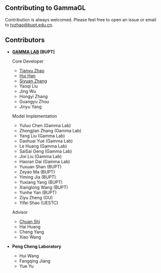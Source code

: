 ## Contributing to GammaGL

Contribution is always welcomed. Please feel free to open an issue or email to tyzhao@bupt.edu.cn.

## Contributors

- **[GAMMA LAB](https://github.com/BUPT-GAMMA) [BUPT]**
  
  Core Developer
  
  - [Tianyu Zhao](https://github.com/Theheavens)
  - [Hui Han](https://github.com/clearhanhui)
  - [Siyuan Zhang](https://github.com/zsy0828)
  - Yaoqi Liu
  - Jing Wu
  - Hongyi Zhang
  - Guangyu Zhou
  - Jinyu Yang
  
  Model Implementation
  
  - Yuluo Chen (Gamma Lab)
  - Zhongjian Zhang (Gamma Lab)
  - Yang Liu (Gamma Lab)
  - Dashuai Yue (Gamma Lab)
  - Le Huang (Gamma Lab)
  - SaiSai Geng (Gamma Lab)
  - Jixi Liu (Gamma Lab)
  - Haoran Dai (Gamma Lab)
  - Yuxuan Shan (BUPT)
  - Zeyao Ma (BUPT)
  - Yiming Jia (BUPT)
  - Yuxiang Yang (BUPT)
  - Xianglong Wang (BUPT)
  - Yunhe Yan (BUPT)
  - Ziyu Zheng (GU)
  - Yifei Shao (UESTC)
  
  Advisor
  
  - [Chuan Shi](http://shichuan.org/)
  - Hai Huang
  - Cheng Yang
  - Xiao Wang

- **Peng Cheng Laboratory**
  
  - Hui Wang
  - Fangqing Jiang
  - Yue Yu
